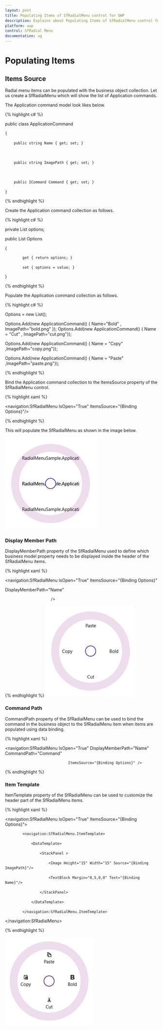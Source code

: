 ```yaml
---
layout: post
title: Populating Items of SfRadialMenu control for UWP
description: Explains about Populating Items of SfRadialMenu control for UWP
platform: uwp
control: SfRadial Menu 
documentation: ug
---
```


# Populating Items 

## Items Source  

Radial menu items can be populated with the business object collection. Let us create a SfRadialMenu which will show the list of Application commands.   

The Application command model look likes below.  

{% highlight c# %}  

  public class ApplicationCommand

    {

        public string Name { get; set; }



        public string ImagePath { get; set; }



        public ICommand Command { get; set; }

    }

{% endhighlight %}



Create the Application command collection as follows. 

{% highlight c# %}

private List<ApplicationCommand> options;

public List<ApplicationCommand> Options

   {

            get { return options; }

            set { options = value; }

   }

{% endhighlight %}


Populate the Application command collection as follows. 

{% highlight c# %}

 Options = new List<ApplicationCommand>(); 

 Options.Add(new ApplicationCommand() { Name="Bold" , ImagePath="bold.png" });    			  Options.Add(new ApplicationCommand() { Name = "Cut" , ImagePath="cut.png"}); 

 Options.Add(new ApplicationCommand() { Name = "Copy" ,ImagePath="copy.png"}); 

 Options.Add(new ApplicationCommand() { Name = "Paste" ,ImagePath="paste.png"});

{% endhighlight %}

Bind the Application command collection to the ItemsSource property of the SfRadialMenu control. 

{% highlight xaml %}

<navigation:SfRadialMenu IsOpen="True" ItemsSource="{Binding Options}"/>

{% endhighlight %}

This will populate the SfRadialMenu as shown in the image below. 

![](Populating-Items_images/Populating-Items_img1.png)



### Display Member Path 

DisplayMemberPath property of the SfRadialMenu used to define which business model property needs to be displayed inside the header of the SfRadialMenu items.  

{% highlight xaml %}



<navigation:SfRadialMenu IsOpen="True" ItemsSource="{Binding Options}"

DisplayMemberPath="Name"

                         />







{% endhighlight %}
![](Populating-Items_images/Populating-Items_img2.png)

### Command Path

CommandPath property of the SfRadialMenu can be used to bind the command in the business object to the SfRadialMenu item when items are populated using data binding. 

{% highlight xaml %}



<navigation:SfRadialMenu IsOpen="True" DisplayMemberPath="Name" CommandPath="Command"

                                 ItemsSource="{Binding Options}" />


{% endhighlight %}

### Item Template 

ItemTemplate property of the SfRadialMenu can be used to customize the header part of the SfRadialMenu items.  

{% highlight xaml %}   

<navigation:SfRadialMenu IsOpen="True" ItemsSource="{Binding Options}">

            <navigation:SfRadialMenu.ItemTemplate>

                <DataTemplate>

                    <StackPanel >

                        <Image Height="15" Width="15" Source="{Binding ImagePath}"/>

                        <TextBlock Margin="0,5,0,0" Text="{Binding Name}"/>

                    </StackPanel>

                </DataTemplate>

            </navigation:SfRadialMenu.ItemTemplate>

   </navigation:SfRadialMenu>

{% endhighlight %}


![](Populating-Items_images/Populating-Items_img3.png)







